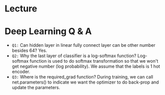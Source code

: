 # Lecture


# Deep Learning Q & A
- `Q1:` Can hidden layer in linear fully connect layer can be other number besides 64? Yes.
- `Q2:` Why the last layer of classifier is a log-softmax function? Log-softmax function is used to do softmax transformation so that we won't get negative number (log probability). We assume that the labels is 1 hot encoder.
- `Q3:` Where is the required_grad function? During training, we can call net.parameters() to indicate we want the optimizer to do back-prop and update the parameters.
